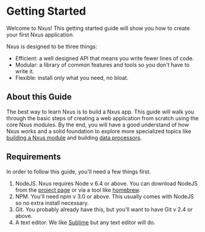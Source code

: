 # Getting Started

Welcome to Nxus! This getting started guide will show you how to create your first Nxus application.

Nxus is designed to be three things:

* Efficient: a well designed API that means you write fewer lines of code.
* Modular: a library of common features and tools so you don't have to write it.
* Flexible: install only what you need, no bloat.

## About this Guide
The best way to learn Nxus is to build a Nxus app. This guide will walk you through the basic steps of creating a web application from scratch using the core Nxus modules. By the end, you will have a good understand of how Nxus works and a solid foundation to explore more specialized topics like [building a Nxus module](/creating_a_module) and building [data processors]().

## Requirements
In order to follow this guide, you'll need a few things first.

1. NodeJS. Nxus requires Node v 6.4 or above.  You can download NodeJS from the [project page](http://www.nodejs.org) or via a tool like [homebrew](http://brew.sh).
2. NPM. You'll need npm v 3.0 or above. This usually comes with NodeJS so no extra install necessary.
3. Git. You probably already have this, but you'll want to have Git v 2.4 or above.
4. A text editor.  We like [Sublime](http://www.sublimetext.com) but any text editor will do.